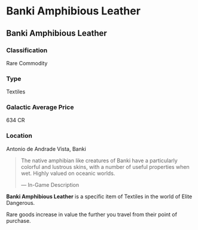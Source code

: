 # Banki Amphibious Leather
## Banki Amphibious Leather

### Classification

Rare Commodity

### Type

Textiles

### Galactic Average Price

634 CR

### Location

Antonio de Andrade Vista, Banki

> 
> 
> The native amphibian like creatures of Banki have a particularly colorful and lustrous skins, with a number of useful properties when wet. Highly valued on oceanic worlds.
> 
> 
> — In-Game Description
> 

**Banki Amphibious Leather** is a specific item of Textiles in the world of Elite Dangerous.

Rare goods increase in value the further you travel from their point of purchase.